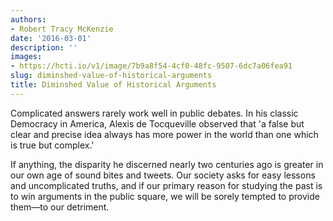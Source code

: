 ```yaml
---
authors:
- Robert Tracy McKenzie
date: '2016-03-01'
description: ''
images:
- https://hcti.io/v1/image/7b9a8f54-4cf0-48fc-9507-6dc7a06fea91
slug: diminshed-value-of-historical-arguments
title: Diminshed Value of Historical Arguments
---
```


Complicated answers rarely work well in public debates. In his classic Democracy in America, Alexis de Tocqueville observed that 'a false but clear and precise idea always has more power in the world than one which is true but complex.'

If anything, the disparity he discerned nearly two centuries ago is greater in our own age of sound bites and tweets. Our society asks for easy lessons and uncomplicated truths, and if our primary reason for studying the past is to win arguments in the public square, we will be sorely tempted to provide them—to our detriment.